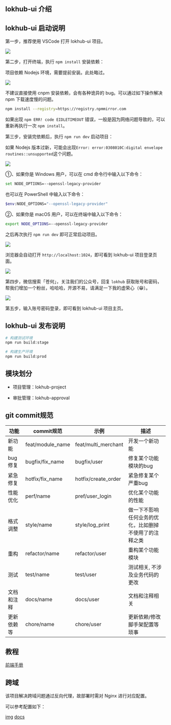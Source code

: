 ## lokhub-ui 介绍

## lokhub-ui 启动说明

第一步，推荐使用 VSCode 打开 lokhub-ui 项目。

![](https://cdn.tobebetterjavaer.com/stutymore/README-20240329133716.png)

第二步，打开终端，执行 `npm install` 安装依赖：

项目依赖 Nodejs 环境，需要提前安装。此处略过。

![](https://cdn.tobebetterjavaer.com/stutymore/README-20240324122950.png)

不建议直接使用 cnpm 安装依赖，会有各种诡异的 bug。可以通过如下操作解决 npm 下载速度慢的问题。

```bash
npm install --registry=https://registry.npmmirror.com
```

如果出现 `npm ERR! code EIDLETIMEOUT` 错误，一般是因为网络问题导致的，可以重新再执行一次 `npm install`。

第三步，安装完依赖后，执行 `npm run dev` 启动项目：

如果 Nodejs 版本过新，可能会出现`Error: error:0308010C:digital envelope routines::unsupported`这个问题。

![](https://cdn.tobebetterjavaer.com/stutymore/README-20240324123352.png)

①、如果你是 Windows 用户，可以在 cmd 命令行中输入以下命令：

```bash
set NODE_OPTIONS=--openssl-legacy-provider
```

也可以在 PowerShell 中输入以下命令：

```bash
$env:NODE_OPTIONS="--openssl-legacy-provider"
```

②、如果你是 macOS 用户，可以在终端中输入以下命令：

```bash
export NODE_OPTIONS=--openssl-legacy-provider
```

之后再次执行 `npm run dev` 即可正常启动项目。

![](https://cdn.tobebetterjavaer.com/stutymore/README-20240324123905.png)

浏览器会自动打开 `http://localhost:1024`，即可看到 lokhub-ui 项目登录页面。

![](https://cdn.tobebetterjavaer.com/stutymore/README-20240324124027.png)

第四步，微信搜索「苍何」，关注我们的公众号，回复 `lokhub` 获取账号和密码，帮我们增加一个粉丝，哈哈哈，开源不易，请满足一下我的虚荣心（😁）。

![](https://cdn.tobebetterjavaer.com/stutymore/README-20240330204001.png)

第五步，输入账号密码登录，即可看到 lokhub-ui 项目主页。

## lokhub-ui 发布说明

```bash
# 构建测试环境
npm run build:stage

# 构建生产环境
npm run build:prod
````

## 模块划分

- 项目管理：lokhub-project

- 审批管理：lokhub-approval

## git commit规范

| 功能    | commit规范         | 示例                  | 描述                          |
|-------|------------------|---------------------|-----------------------------|
| 新功能   | feat/module_name | feat/multi_merchant | 开发一个新功能                     |
| bug修复 | bugfix/fix_name  | bugfix/user         | 修复某个功能模块的bug                |
| 紧急修复  | hotfix/fix_name  | hotfix/create_order | 紧急修复某个严重bug                 |
| 性能优化  | perf/name        | pref/user_login     | 优化某个功能的性能                   |
| 格式调整  | style/name       | style/log_print     | 做一下不影响任何业务的优化，比如删掉不使用了的注释之类 |
| 重构    | refactor/name    | refactor/user       | 重构某个功能模块                    |   
| 测试    | test/name        | test/user           | 测试相关, 不涉及业务代码的更改            |   
| 文档和注释 | docs/name        | docs/user           | 文档和注释相关                     |   
| 更新依赖等 | chore/name       | chore/user          | 更新依赖/修改脚手架配置等琐事             |   


## 教程

[前端手册](http://doc.ruoyi.vip/ruoyi-vue/document/qdsc.html#%E5%89%8D%E7%AB%AF%E6%89%8B%E5%86%8C)

## 跨域

该项目解决跨域问题通过反向代理，故部署时需对 Nginx 进行对应配置。

可以参考配置如下：

[img](https://p9-juejin.byteimg.com/tos-cn-i-k3u1fbpfcp/ee708e10a7204848803282dc2dfc7a4e~tplv-k3u1fbpfcp-zoom-in-crop-mark:4536:0:0:0.image)
[docs](http://doc.ruoyi.vip/ruoyi-vue/document/hjbs.html#nginx%E9%85%8D%E7%BD%AE)
